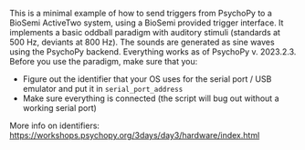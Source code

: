 This is a minimal example of how to send triggers from PsychoPy to a BioSemi ActiveTwo system, using a BioSemi provided trigger interface. It implements a basic oddball paradigm with auditory stimuli (standards at 500 Hz,  deviants at 800 Hz). The sounds are generated as sine waves using the PsychoPy backend. Everything works as of PsychoPy v. 2023.2.3. Before you use the paradigm, make sure that you:

- Figure out the identifier that your OS uses for the serial port / USB emulator and put it in `serial_port_address`
- Make sure everything is connected (the script will bug out without a working serial port)

More info on identifiers: <https://workshops.psychopy.org/3days/day3/hardware/index.html>
